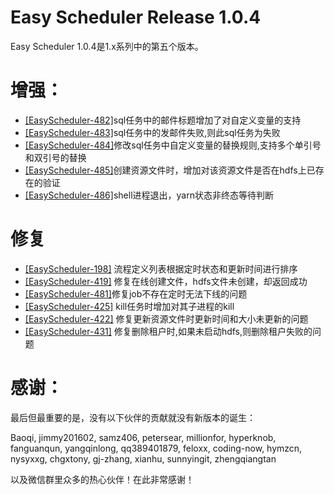 Easy Scheduler Release 1.0.4
===
Easy Scheduler 1.0.4是1.x系列中的第五个版本。

增强：
===
- [[EasyScheduler-482]](https://github.com/analysys/EasyScheduler/issues/482)sql任务中的邮件标题增加了对自定义变量的支持
- [[EasyScheduler-483]](https://github.com/analysys/EasyScheduler/issues/483)sql任务中的发邮件失败,则此sql任务为失败
- [[EasyScheduler-484]](https://github.com/analysys/EasyScheduler/issues/484)修改sql任务中自定义变量的替换规则,支持多个单引号和双引号的替换
- [[EasyScheduler-485]](https://github.com/analysys/EasyScheduler/issues/485)创建资源文件时，增加对该资源文件是否在hdfs上已存在的验证
- [[EasyScheduler-486]](https://github.com/analysys/EasyScheduler/issues/486)shell进程退出，yarn状态非终态等待判断

修复
===
- [[EasyScheduler-198]](https://github.com/analysys/EasyScheduler/issues/198) 流程定义列表根据定时状态和更新时间进行排序
- [[EasyScheduler-419]](https://github.com/analysys/EasyScheduler/issues/419) 修复在线创建文件，hdfs文件未创建，却返回成功
- [[EasyScheduler-481]](https://github.com/analysys/EasyScheduler/issues/481)修复job不存在定时无法下线的问题
- [[EasyScheduler-425]](https://github.com/analysys/EasyScheduler/issues/425) kill任务时增加对其子进程的kill
- [[EasyScheduler-422]](https://github.com/analysys/EasyScheduler/issues/422) 修复更新资源文件时更新时间和大小未更新的问题
- [[EasyScheduler-431]](https://github.com/analysys/EasyScheduler/issues/431) 修复删除租户时,如果未启动hdfs,则删除租户失败的问题


感谢：
===
最后但最重要的是，没有以下伙伴的贡献就没有新版本的诞生：

Baoqi, jimmy201602, samz406, petersear, millionfor, hyperknob, fanguanqun, yangqinlong, qq389401879, feloxx, coding-now, hymzcn, nysyxxg, chgxtony, gj-zhang, xianhu, sunnyingit,
zhengqiangtan

以及微信群里众多的热心伙伴！在此非常感谢！

